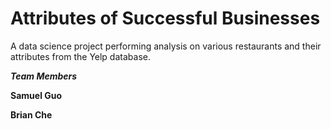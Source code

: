 # Attributes of Successful Businesses

A data science project performing analysis on various restaurants and their attributes from the Yelp database.

***Team Members***

**Samuel Guo**

**Brian Che**
